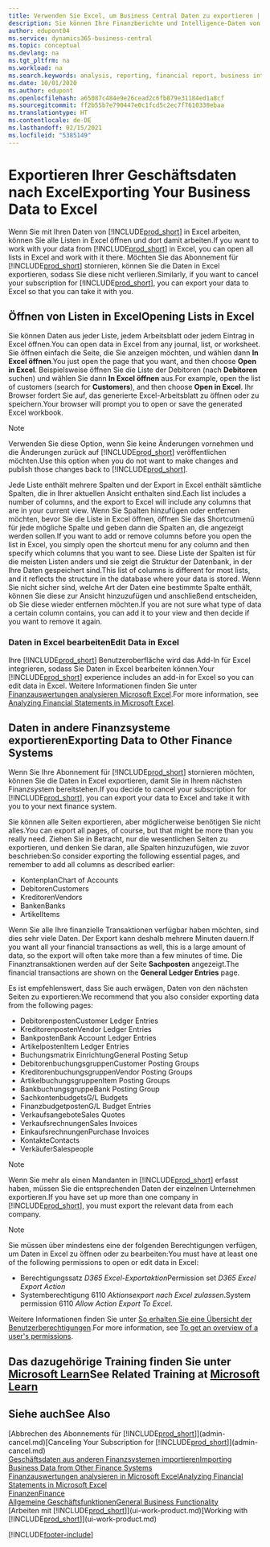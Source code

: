 ```yaml
---
title: Verwenden Sie Excel, um Business Central Daten zu exportieren | Microsoft Docs
description: Sie können Ihre Finanzberichte und Intelligence-Daten von Business Central in Excel exportieren, oder Ihre Financials Daten in Excel öffnen.
author: edupont04
ms.service: dynamics365-business-central
ms.topic: conceptual
ms.devlang: na
ms.tgt_pltfrm: na
ms.workload: na
ms.search.keywords: analysis, reporting, financial report, business intelligence, BI, Excel
ms.date: 10/01/2020
ms.author: edupont
ms.openlocfilehash: a65087c484e9e26cead2c6fb879e31184ed1a8cf
ms.sourcegitcommit: ff2b55b7e790447e0c1fcd5c2ec7f7610338ebaa
ms.translationtype: HT
ms.contentlocale: de-DE
ms.lasthandoff: 02/15/2021
ms.locfileid: "5385149"
---
```

# <a name="exporting-your-business-data-to-excel"></a><span data-ttu-id="e1851-103">Exportieren Ihrer Geschäftsdaten nach Excel</span><span class="sxs-lookup"><span data-stu-id="e1851-103">Exporting Your Business Data to Excel</span></span>
<span data-ttu-id="e1851-104">Wenn Sie mit Ihren Daten von [!INCLUDE[prod_short](includes/prod_short.md)] in Excel arbeiten, können Sie alle Listen in Excel öffnen und dort damit arbeiten.</span><span class="sxs-lookup"><span data-stu-id="e1851-104">If you want to work with your data from [!INCLUDE[prod_short](includes/prod_short.md)] in Excel, you can open all lists in Excel and work with it there.</span></span> <span data-ttu-id="e1851-105">Möchten Sie das Abonnement für [!INCLUDE[prod_short](includes/prod_short.md)] stornieren, können Sie die Daten in Excel exportieren, sodass Sie diese nicht verlieren.</span><span class="sxs-lookup"><span data-stu-id="e1851-105">Similarly, if you want to cancel your subscription for [!INCLUDE[prod_short](includes/prod_short.md)], you can export your data to Excel so that you can take it with you.</span></span>

## <a name="opening-lists-in-excel"></a><span data-ttu-id="e1851-106">Öffnen von Listen in Excel</span><span class="sxs-lookup"><span data-stu-id="e1851-106">Opening Lists in Excel</span></span>
<span data-ttu-id="e1851-107">Sie können Daten aus jeder Liste, jedem Arbeitsblatt oder jedem Eintrag in Excel öffnen.</span><span class="sxs-lookup"><span data-stu-id="e1851-107">You can open data in Excel from any journal, list, or worksheet.</span></span> <span data-ttu-id="e1851-108">Sie öffnen einfach die Seite, die Sie anzeigen möchten, und wählen dann **In Excel öffnen**.</span><span class="sxs-lookup"><span data-stu-id="e1851-108">You just open the page that you want, and then choose **Open in Excel**.</span></span> <span data-ttu-id="e1851-109">Beispielsweise öffnen Sie die Liste der Debitoren (nach **Debitoren** suchen) und wählen Sie dann **In Excel öffnen** aus.</span><span class="sxs-lookup"><span data-stu-id="e1851-109">For example, open the list of customers (search for **Customers**), and then choose **Open in Excel**.</span></span> <span data-ttu-id="e1851-110">Ihr Browser fordert Sie auf, das generierte Excel-Arbeitsblatt zu öffnen oder zu speichern.</span><span class="sxs-lookup"><span data-stu-id="e1851-110">Your browser will prompt you to open or save the generated Excel workbook.</span></span>  

> [!NOTE]
> <span data-ttu-id="e1851-111">Verwenden Sie diese Option, wenn Sie keine Änderungen vornehmen und die Änderungen zurück auf [!INCLUDE[prod_short](includes/prod_short.md)] veröffentlichen möchten.</span><span class="sxs-lookup"><span data-stu-id="e1851-111">Use this option when you do not want to make changes and publish those changes back to [!INCLUDE[prod_short](includes/prod_short.md)].</span></span>  

<span data-ttu-id="e1851-112">Jede Liste enthält mehrere Spalten und der Export in Excel enthält sämtliche Spalten, die in Ihrer aktuellen Ansicht enthalten sind.</span><span class="sxs-lookup"><span data-stu-id="e1851-112">Each list includes a number of columns, and the export to Excel will include any columns that are in your current view.</span></span> <span data-ttu-id="e1851-113">Wenn Sie Spalten hinzufügen oder entfernen möchten, bevor Sie die Liste in Excel öffnen, öffnen Sie das Shortcutmenü für jede mögliche Spalte und geben dann die Spalten an, die angezeigt werden sollen.</span><span class="sxs-lookup"><span data-stu-id="e1851-113">If you want to add or remove columns before you open the list in Excel, you simply open the shortcut menu for any column and then specify which columns that you want to see.</span></span> <span data-ttu-id="e1851-114">Diese Liste der Spalten ist für die meisten Listen anders und sie zeigt die Struktur der Datenbank, in der Ihre Daten gespeichert sind.</span><span class="sxs-lookup"><span data-stu-id="e1851-114">This list of columns is different for most lists, and it reflects the structure in the database where your data is stored.</span></span> <span data-ttu-id="e1851-115">Wenn Sie nicht sicher sind, welche Art der Daten eine bestimmte Spalte enthält, können Sie diese zur Ansicht hinzuzufügen und anschließend entscheiden, ob Sie diese wieder entfernen möchten.</span><span class="sxs-lookup"><span data-stu-id="e1851-115">If you are not sure what type of data a certain column contains, you can add it to your view and then decide if you want to remove it again.</span></span>  

### <a name="edit-data-in-excel"></a><span data-ttu-id="e1851-116">Daten in Excel bearbeiten</span><span class="sxs-lookup"><span data-stu-id="e1851-116">Edit Data in Excel</span></span>
<span data-ttu-id="e1851-117">Ihre [!INCLUDE[prod_short](includes/prod_short.md)] Benutzeroberfläche wird das Add-In für Excel integrieren, sodass Sie Daten in Excel bearbeiten können.</span><span class="sxs-lookup"><span data-stu-id="e1851-117">Your [!INCLUDE[prod_short](includes/prod_short.md)] experience includes an add-in for Excel so you can edit data in Excel.</span></span> <span data-ttu-id="e1851-118">Weitere Informationen finden Sie unter [Finanzauswertungen analysieren Microsoft Excel](finance-analyze-excel.md).</span><span class="sxs-lookup"><span data-stu-id="e1851-118">For more information, see [Analyzing Financial Statements in Microsoft Excel](finance-analyze-excel.md).</span></span>  

## <a name="exporting-data-to-other-finance-systems"></a><span data-ttu-id="e1851-119">Daten in andere Finanzsysteme exportieren</span><span class="sxs-lookup"><span data-stu-id="e1851-119">Exporting Data to Other Finance Systems</span></span>
<span data-ttu-id="e1851-120">Wenn Sie Ihre Abonnement für [!INCLUDE[prod_short](includes/prod_short.md)] stornieren möchten, können Sie die Daten in Excel exportieren, damit Sie in Ihrem nächsten Finanzsystem bereitstehen.</span><span class="sxs-lookup"><span data-stu-id="e1851-120">If you decide to cancel your subscription for [!INCLUDE[prod_short](includes/prod_short.md)], you can export your data to Excel and take it with you to your next finance system.</span></span>  

<span data-ttu-id="e1851-121">Sie können alle Seiten exportieren, aber möglicherweise benötigen Sie nicht alles.</span><span class="sxs-lookup"><span data-stu-id="e1851-121">You can export all pages, of course, but that might be more than you really need.</span></span> <span data-ttu-id="e1851-122">Ziehen Sie in Betracht, nur die wesentlichen Seiten zu exportieren, und denken Sie daran, alle Spalten hinzuzufügen, wie zuvor beschrieben:</span><span class="sxs-lookup"><span data-stu-id="e1851-122">So consider exporting the following essential pages, and remember to add all columns as described earlier:</span></span>  

* <span data-ttu-id="e1851-123">Kontenplan</span><span class="sxs-lookup"><span data-stu-id="e1851-123">Chart of Accounts</span></span>  
* <span data-ttu-id="e1851-124">Debitoren</span><span class="sxs-lookup"><span data-stu-id="e1851-124">Customers</span></span>  
* <span data-ttu-id="e1851-125">Kreditoren</span><span class="sxs-lookup"><span data-stu-id="e1851-125">Vendors</span></span>  
* <span data-ttu-id="e1851-126">Banken</span><span class="sxs-lookup"><span data-stu-id="e1851-126">Banks</span></span>  
* <span data-ttu-id="e1851-127">Artikel</span><span class="sxs-lookup"><span data-stu-id="e1851-127">Items</span></span>  

<span data-ttu-id="e1851-128">Wenn Sie alle Ihre finanzielle Transaktionen verfügbar haben möchten, sind dies sehr viele Daten. Der Export kann deshalb mehrere Minuten dauern.</span><span class="sxs-lookup"><span data-stu-id="e1851-128">If you want all your financial transactions as well, this is a large amount of data, so the export will often take more than a few minutes of time.</span></span> <span data-ttu-id="e1851-129">Die Finanztransaktionen werden auf der Seite **Sachposten** angezeigt.</span><span class="sxs-lookup"><span data-stu-id="e1851-129">The financial transactions are shown on the **General Ledger Entries** page.</span></span>  

<span data-ttu-id="e1851-130">Es ist empfehlenswert, dass Sie auch erwägen, Daten von den nächsten Seiten zu exportieren:</span><span class="sxs-lookup"><span data-stu-id="e1851-130">We recommend that you also consider exporting data from the following pages:</span></span>  

* <span data-ttu-id="e1851-131">Debitorenposten</span><span class="sxs-lookup"><span data-stu-id="e1851-131">Customer Ledger Entries</span></span>  
* <span data-ttu-id="e1851-132">Kreditorenposten</span><span class="sxs-lookup"><span data-stu-id="e1851-132">Vendor Ledger Entries</span></span>  
* <span data-ttu-id="e1851-133">Bankposten</span><span class="sxs-lookup"><span data-stu-id="e1851-133">Bank Account Ledger Entries</span></span>  
* <span data-ttu-id="e1851-134">Artikelposten</span><span class="sxs-lookup"><span data-stu-id="e1851-134">Item Ledger Entries</span></span>  
* <span data-ttu-id="e1851-135">Buchungsmatrix Einrichtung</span><span class="sxs-lookup"><span data-stu-id="e1851-135">General Posting Setup</span></span>  
* <span data-ttu-id="e1851-136">Debitorenbuchungsgruppen</span><span class="sxs-lookup"><span data-stu-id="e1851-136">Customer Posting Groups</span></span>  
* <span data-ttu-id="e1851-137">Kreditorenbuchungsgruppen</span><span class="sxs-lookup"><span data-stu-id="e1851-137">Vendor Posting Groups</span></span>  
* <span data-ttu-id="e1851-138">Artikelbuchungsgruppen</span><span class="sxs-lookup"><span data-stu-id="e1851-138">Item Posting Groups</span></span>  
* <span data-ttu-id="e1851-139">Bankbuchungsgruppe</span><span class="sxs-lookup"><span data-stu-id="e1851-139">Bank Posting Group</span></span>  
* <span data-ttu-id="e1851-140">Sachkontenbudgets</span><span class="sxs-lookup"><span data-stu-id="e1851-140">G/L Budgets</span></span>  
* <span data-ttu-id="e1851-141">Finanzbudgetposten</span><span class="sxs-lookup"><span data-stu-id="e1851-141">G/L Budget Entries</span></span>  
* <span data-ttu-id="e1851-142">Verkaufsangebote</span><span class="sxs-lookup"><span data-stu-id="e1851-142">Sales Quotes</span></span>  
* <span data-ttu-id="e1851-143">Verkaufsrechnungen</span><span class="sxs-lookup"><span data-stu-id="e1851-143">Sales Invoices</span></span>  
* <span data-ttu-id="e1851-144">Einkaufsrechnungen</span><span class="sxs-lookup"><span data-stu-id="e1851-144">Purchase Invoices</span></span>  
* <span data-ttu-id="e1851-145">Kontakte</span><span class="sxs-lookup"><span data-stu-id="e1851-145">Contacts</span></span>  
* <span data-ttu-id="e1851-146">Verkäufer</span><span class="sxs-lookup"><span data-stu-id="e1851-146">Salespeople</span></span>  

> [!NOTE]  
> <span data-ttu-id="e1851-147">Wenn Sie mehr als einen Mandanten in [!INCLUDE[prod_short](includes/prod_short.md)] erfasst haben, müssen Sie die entsprechenden Daten der einzelnen Unternehmen exportieren.</span><span class="sxs-lookup"><span data-stu-id="e1851-147">If you have set up more than one company in [!INCLUDE[prod_short](includes/prod_short.md)], you must export the relevant data from each company.</span></span>

> [!NOTE]
> <span data-ttu-id="e1851-148">Sie müssen über mindestens eine der folgenden Berechtigungen verfügen, um Daten in Excel zu öffnen oder zu bearbeiten:</span><span class="sxs-lookup"><span data-stu-id="e1851-148">You must have at least one of the following permissions to open or edit data in Excel:</span></span>
>    - <span data-ttu-id="e1851-149">Berechtigungssatz *D365 Excel-Exportaktion*</span><span class="sxs-lookup"><span data-stu-id="e1851-149">Permission set *D365 Excel Export Action*</span></span>  
>    - <span data-ttu-id="e1851-150">Systemberechtigung 6110 *Aktionsexport nach Excel zulassen*.</span><span class="sxs-lookup"><span data-stu-id="e1851-150">System permission 6110 *Allow Action Export To Excel*.</span></span>  

<span data-ttu-id="e1851-151">Weitere Informationen finden Sie unter [So erhalten Sie eine Übersicht der Benutzerberechtigungen](ui-define-granular-permissions.md#to-get-an-overview-of-a-users-permissions).</span><span class="sxs-lookup"><span data-stu-id="e1851-151">For more information, see [To get an overview of a user's permissions](ui-define-granular-permissions.md#to-get-an-overview-of-a-users-permissions).</span></span>

## <a name="see-related-training-at-microsoft-learn"></a><span data-ttu-id="e1851-152">Das dazugehörige Training finden Sie unter [Microsoft Learn](/learn/modules/configure-powerbi-excel-dynamics-365-business-central/index)</span><span class="sxs-lookup"><span data-stu-id="e1851-152">See Related Training at [Microsoft Learn](/learn/modules/configure-powerbi-excel-dynamics-365-business-central/index)</span></span>

## <a name="see-also"></a><span data-ttu-id="e1851-153">Siehe auch</span><span class="sxs-lookup"><span data-stu-id="e1851-153">See Also</span></span>
<span data-ttu-id="e1851-154">[Abbrechen des Abonnements für [!INCLUDE[prod_short](includes/prod_short.md)]](admin-cancel.md)</span><span class="sxs-lookup"><span data-stu-id="e1851-154">[Canceling Your Subscription for [!INCLUDE[prod_short](includes/prod_short.md)]](admin-cancel.md)</span></span>  
[<span data-ttu-id="e1851-155">Geschäftsdaten aus anderen Finanzsystemen importieren</span><span class="sxs-lookup"><span data-stu-id="e1851-155">Importing Business Data from Other Finance Systems</span></span>](across-import-data-configuration-packages.md)  
[<span data-ttu-id="e1851-156">Finanzauswertungen analysieren in Microsoft Excel</span><span class="sxs-lookup"><span data-stu-id="e1851-156">Analyzing Financial Statements in Microsoft Excel</span></span>](finance-analyze-excel.md)  
[<span data-ttu-id="e1851-157">Finanzen</span><span class="sxs-lookup"><span data-stu-id="e1851-157">Finance</span></span>](finance.md)  
[<span data-ttu-id="e1851-158">Allgemeine Geschäftsfunktionen</span><span class="sxs-lookup"><span data-stu-id="e1851-158">General Business Functionality</span></span>](ui-across-business-areas.md)  
<span data-ttu-id="e1851-159">[Arbeiten mit [!INCLUDE[prod_short](includes/prod_short.md)]](ui-work-product.md)</span><span class="sxs-lookup"><span data-stu-id="e1851-159">[Working with [!INCLUDE[prod_short](includes/prod_short.md)]](ui-work-product.md)</span></span>  


[!INCLUDE[footer-include](includes/footer-banner.md)]